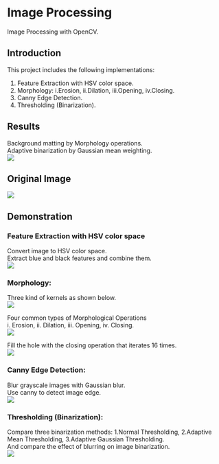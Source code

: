 # Image Processing
Image Processing with OpenCV.<br>

## Introduction
This project includes the following implementations:<br>
1. Feature Extraction with HSV color space.
2. Morphology: i.Erosion, ii.Dilation, iii.Opening, iv.Closing.
3. Canny Edge Detection.
4. Thresholding (Binarization).

## Results
Background matting by Morphology operations.<br>
Adaptive binarization by Gaussian mean weighting.<br>
![](https://github.com/TW-ZJLin/ImageProcessing/blob/main/Figures/Results.jpg)<br>

## Original Image
![](https://github.com/TW-ZJLin/ImageProcessing/blob/main/Figures/Original.jpg)<br>

## Demonstration
### Feature Extraction with HSV color space
Convert image to HSV color space.<br>
Extract blue and black features and combine them.<br>
![](https://github.com/TW-ZJLin/ImageProcessing/blob/main/Figures/FeatureExtraction.jpg)<br>

### Morphology:
Three kind of kernels as shown below.<br>
![](https://github.com/TW-ZJLin/ImageProcessing/blob/main/Figures/MorphologyKernel.jpg)<br>

Four common types of Morphological Operations<br>
i. Erosion, ii. Dilation, iii. Opening, iv. Closing.<br>
![](https://github.com/TW-ZJLin/ImageProcessing/blob/main/Figures/Morphology.jpg)<br>

Fill the hole with the closing operation that iterates 16 times.<br>
![](https://github.com/TW-ZJLin/ImageProcessing/blob/main/Figures/HoleFilling.jpg)<br>

### Canny Edge Detection:
Blur grayscale images with Gaussian blur.<br>
Use canny to detect image edge.<br>
![](https://github.com/TW-ZJLin/ImageProcessing/blob/main/Figures/CannyEdgeDetection.jpg)<br>

### Thresholding (Binarization):
Compare three binarization methods: 1.Normal Thresholding, 2.Adaptive Mean Thresholding, 3.Adaptive Gaussian Thresholding.<br>
And compare the effect of blurring on image binarization.<br>
![](https://github.com/TW-ZJLin/ImageProcessing/blob/main/Figures/Thresholding.jpg)<br>
